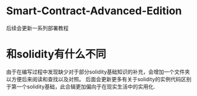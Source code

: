 # Smart-Contract-Advanced-Edition
后续会更新一系列部署教程

# 和solidity有什么不同
由于在编写过程中发现缺少对于部分solidity基础知识的补充，会增加一个文件夹以方便后来阅读和查找以及对照。
后面会更新更多有关于solidity的实例代码区别于第一个solidity基础，此合辑更加偏向于在现实生活中的实用化.

